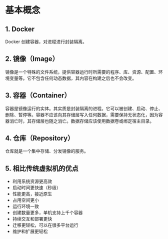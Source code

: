 # 基本概念

## 1. Docker

Docker 创建容器，对进程进行封装隔离。

## 2. 镜像（Image）

镜像是一个特殊的文件系统，提供容器运行时所需要的程序、库、资源、配置、环境变量等。它不包含任何动态数据，其内容在构建之后也不会改变。

## 3. 容器（Container）

容器是镜像运行的实体。其实质是封装隔离的进程。它可以被创建、启动、停止、删除、暂停等。容器不应该向其存储层写入任何数据，需要保持无状态化，因为容器消亡时，其存储层也随之消亡。数据存储应该使用数据卷或绑定宿主目录。

## 4. 仓库（Repository）

仓库就是一个集中存储、分发镜像的服务。

## 5. 相比传统虚拟机的优点

- 利用系统资源更高效
- 启动时间更快速（秒级）
- 性能更高，接近原生
- 占用空间更小
- 运行环境一致
- 创建数量更多，单机支持上千个容器
- 持续交互和部署更快
- 迁移更轻松，可以在很多平台运行
- 维护和扩展更轻松
